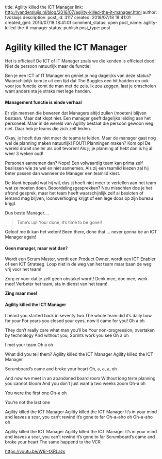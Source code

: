 title: Agility killed the ICT Manager
link: http://vandersluijs.nl/blog/2016/07/agility-killed-the-it-manager.html
author: tvdsluijs
description: 
post_id: 3117
created: 2016/07/18 18:41:01
created_gmt: 2016/07/18 18:41:01
comment_status: open
post_name: agility-killed-the-it-manager
status: publish
post_type: post

# Agility killed the ICT Manager

Het is officieel! De ICT of IT Manager zoals we die kenden is officieel dood! Niet de persoon natuurlijk maar de functie!

Ben je een ICT of IT Manager en geniet je nog dagelijks van deze status? Waarschijnlijk kom je uit een tijd dat The Buggles een hit hadden en ook voor jou functie komt de man met de zeis. Ik zou zeggen, laat je omscholen want anders sta je straks met lege handen.

#### Management functie is einde verhaal

Er zijn mensen die beweren dat Managers altijd zullen (moeten) blijven bestaan. Maar dat klopt niet. Een manager geeft dagelijks leiding aan het personeel. Maar in de wereld van Agility bestaat die persoon gewoon weg niet. Daar heb je teams die zich zelf leiden.

Okay, je hoeft dus niet meer de teams te leiden. Maar de manager gaat nog wel de planning maken natuurlijk! FOUT! Planningen maken? Kom op! De wereld draait sneller als ooit tevoren! Als jij je planning af hebt dan is hij al weer 3 weken oud!

Personen aannemen dan? Nope! Een volwaardig team kan prima zelf beslissen wie ze wel en niet aannemen. Als zij een teamlid kiezen zal hij beter passen dan wanneer de Manager een teamlid kiest.

De klant bepaald wat hij wil, dus jij hoeft niet meer te vertellen aan het team wat ze moeten doen. Beoordelingsgesprekken? Nou misschien doe je het afrond gesprek, maar het team heeft waarschijnlijk zelf al besloten of iemand mag blijven, loonsverhoging krijgt of een lege doos op zijn bureau krijgt.

Dus beste Manager….

> Time’s up! Your done, it’s time to be gone!!

Geloof me ik kan het weten! Been there, done that…. never gonna be an ICT Manager again!

#### Geen manager, maar wat dan?

Wordt een Scrum Master, wordt een Product Owner, wordt een ICT Enabler of een ICT Strateeg. Loop niet in de weg van het team maar baan de weg vrij voor het team!

Zorg er voor dat je zelf geen obstakel wordt! Denk mee, doe mee, werk mee! Verbeter het team, sta in dienst van het team!

**Zing maar mee!**

#### Agility killed the ICT Manager

I heard you started back in seventy two The whole team did it’s daily bow for your For years you closed your eyes, now it came for you! Oh a oh

They don’t really care what man you’ll be Your non-progression, overtaken by technology And without you, Sprints work you see Oh a oh

I met your team Oh a oh

What did you tell them? Agility killed the ICT Manager Agility killed the ICT Manager

Scrumboard’s came and broke your heart Oh, a, a, a, oh

And now we meet in an abandoned board room Without long term planning you cannot bloom And you don’t just want a two weeks zoom Oh-a oh

You were the first one Oh-a oh

You’re not the last one

Agility killed the ICT Manager Agility killed the ICT Manager It’s in your mind and leaves a scar, you can’t rewind it’s gone to far Oh-a-aho oh Oh-a-aho oh

Agility killed the ICT Manager Agility killed the ICT Manager It’s in your mind and leaves a scar, you can’t rewind it’s gone to far Scrumboard’s came and broke your heart The same happend to the VCR

https://youtu.be/W8r-tXRLazs
